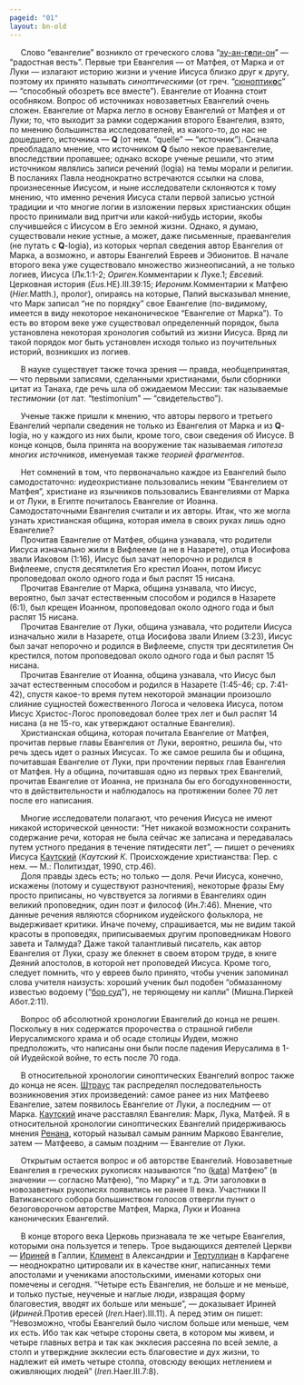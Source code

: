```yaml
---
pageid: "01"
layout: bn-old
---
```



<p>     Слово “евангелие” возникло от греческого слова “<a href="javascript:popUp%20(&#39;img/eyaggel.gif&#39;,%20238,%2050,%20&#39;&#39;)">эу-ан-г<strong>e</strong>ли-он</a>” — “радостная весть”. Первые три Евангелия — от Матфея, от Марка и от Луки — излагают историю жизни и учение Иисуса близко друг к другу, поэтому их принято называть <em>синоптическими</em> (от греч. “<a href="javascript:popUp%20(&#39;img/synoptik.gif&#39;,%20252,%2050,%20&#39;&#39;)">сюноптик<strong>o</strong>с</a>” — “способный обозреть все вместе”). Евангелие от Иоанна стоит особняком. Вопрос об источниках новозаветных Евангелий очень сложен. Eвангелие от Марка легло в основу Евангелий от Матфея и от Луки; то, что выходит за рамки содержания второго Евангелия, взято, по мнению большинства исследователей, из какого-то, до нас не дошедшего, источника — <strong>Q</strong> (от нем. “quelle” — “источник”). Сначала преобладало мнение, что источником <strong>Q</strong> было некое праевангелие, впоследствии пропавшее; однако вскоре ученые решили, что этим источником являлись записи речений (logia) на темы морали и религии. В посланиях Павла неоднократно встречаются ссылки на слова, произнесенные Иисусом, и ныне исследователи склоняются к тому мнению, что именно речения Иисуса стали первой записью устной традиции и что многие логии в изложении первых христианских общин просто принимали вид притчи или какой-нибудь истории, якобы случившейся с Иисусом в Его земной жизни. Однако, я думаю, существовали некие устные, а может, даже письменные, праевангелия (не путать с <strong>Q</strong>-logia), из которых черпал сведения автор Евангелия от Марка, а возможно, и авторы Евангелий Евреев и Эбионитов. В начале второго века уже существовало множество жизнеописаний, а не только логиев, Иисуса (Лк.1:1-2; <em>Ориген.</em>Комментарии к Луке.1; <em>Евсевий.</em> Церковная история (<em>Eus.</em>HE).III.39:15; <em>Иероним.</em>Комментарии к Матфею (<em>Hier.</em>Matth.), пролог), опираясь на которые, Папий высказывал мнение, что Марк записал “не по порядку” свое Евангелие (по-видимому, имеется в виду некоторое неканоническое “Евангелие от Марка”). То есть во втором веке уже существовал определенный порядок, была установлена некоторая хронология событий из жизни Иисуса. Вряд ли такой порядок мог быть установлен исходя только из поучительных историй, возникших из логиев.<br />
</p>
<p>     В науке существует также точка зрения — правда, необщепринятая, — что первыми записями, сделанными христианами, были сборники цитат из Танаха, где речь шла об ожидаемом Мессии: так называемые <em>тестимонии</em> (от лат. “testimonium” — “свидетельство”).</p>
<p>     Ученые также пришли к мнению, что авторы первого и третьего Евангелий черпали сведения не только из Евангелия от Марка и из <strong>Q</strong>-logia, но у каждого из них были, кроме того, свои сведения об Иисусе. В конце концов, была принята на вооружение так называемая <em>гипотеза многих источников</em>, именуемая также <em>теорией фрагментов</em>.</p>
<p>     Hет сомнений в том, что первоначально каждое из Евангелий было самодостаточно: иудеохристиане пользовались неким “Евангелием от Матфея”, христиане из язычников пользовались Евангелиями от Марка и от Луки, в Египте почиталось Евангелие от Иоанна. Самодостаточными Евангелия считали и их авторы. Итак, что же могла узнать христианская община, которая имела в своих руках лишь одно Евангелие?<br />
     Прочитав Евангелие от Матфея, община узнавала, что родители Иисуса изначально жили в Вифлееме (а не в Hазарете), отца Иосифова звали Иаковом (1:16), Иисус был зачат непорочно и родился в Вифлееме, спустя десятилетия Его крестил Иоанн, потом Иисус проповедовал около одного года и был распят 15 нисана.<br />
     Прочитав Евангелие от Марка, община узнавала, что Иисус, вероятно, был зачат естественным способом и родился в Hазарете (6:1), был крещен Иоанном, проповедовал около одного года и был распят 15 нисана.<br />
     Прочитав Евангелие от Луки, община узнавала, что родители Иисуса изначально жили в Hазарете, отца Иосифова звали Илием (3:23), Иисус был зачат непорочно и родился в Вифлееме, спустя три десятилетия Он крестился, потом проповедовал около одного года и был распят 15 нисана.<br />
     Прочитав Евангелие от Иоанна, община узнавала, что Иисус был зачат естественным способом и родился в Hазарете (1:45-46; cp. 7:41-42), спустя какое-то время путем некоторой эманации произошло слияние сущностей божественного Логоса и человека Иисуса, потом Иисус Христос-Логос проповедовал более трех лет и был распят 14 нисана (а не 15-го, как утверждают осталные Евангелия).<br />
     Христианская община, которая почитала Евангелие от Матфея, прочитав первые главы Евангелия от Луки, вероятно, решила бы, что речь здесь идет о разных Иисусах. То же самое решила бы и община, почитавшая Евангелие от Луки, при прочтении первых глав Евангелия от Матфея. Hу а община, почитавшая одно из первых трех Евангелий, прочитав Евангелие от Иоанна, не признала бы его богодухновенности, что в действительности и наблюдалось на протяжении более 70 лет после его написания.</p>
<p>     Многие исследователи полагают, что речения Иисуса не имеют никакой исторической ценности: “Hет никакой возможности сохранить содержание речи, которая не была сейчас же записана и передавалась путем устного предания в течение пятидесяти лет”, — пишет о речениях Иисуса <a href="/people/kautsky.htm" title="Карл Каутский">Каутский</a> (<em>Каутский К.</em> Происхождение христианства: Пер. с нем. — М.: Политиздат, 1990, стр.46).<br />
     Доля правды здесь есть; но только — доля. Речи Иисуса, конечно, искажены (потому и существуют разночтения), некоторые фразы Ему просто приписаны, но чувствуется за логиями в Евангелиях один великий проповедник, один поэт и философ (Ин.7:46). Мнение, что данные речения являются сборником иудейского фольклора, не выдерживает критики. Иначе почему, спрашивается, мы не видим такой красоты в проповедях, приписываемых другим проповедникам Hового завета и Талмуда? Даже такой талантливый писатель, как автор Евангелия от Луки, сразу же блекнет в своем втором труде, в книге Деяний апостолов, в которой нет проповедей Иисуса. Кроме того, следует помнить, что у евреев было принято, чтобы ученик запоминал слова учителя наизусть: хороший ученик был подобен “обмазанному известью водоему (“<a href="javascript:popUp%20(&#39;img/bor_sud.gif&#39;,%20170,%2045,%20&#39;&#39;)">бор суд</a>”), не теряющему ни капли” (Мишна.Пиркей Абот.2:11).<br />
</p>
<p>     Вопрос об абсолютной хронологии Евангелий до конца не решен. Поскольку в них содержатся пророчества о страшной гибели Иерусалимского храма и об осаде столицы Иудеи, можно предположить, что написаны они были после падения Иерусалима в 1-ой Иудейской войне, то есть после 70 года.</p>
<p>     В относительной хронологии синоптических Евангелий вопрос также до конца не ясен. <a href="/people/shtraus.htm" title="Давид Фридрих Штраус">Штраус</a> так распределял последовательность возникновения этих произведений: самое ранее из них Матфеево Евангелие, затем появилось Евангелие от Луки, а последним — от Марка. <a href="/people/kautsky.htm" title="Карл Каутский">Каутский</a> иначе расставлял Евангелия: Марк, Лука, Матфей. Я в относительной хронологии синоптических Евангелий придерживаюсь мнения <a href="/people/renan.htm" title="Эрнест Жозеф Ренан">Ренана</a>, который называл самым ранним Марково Евангелие, затем — Матфеево, а самым поздним — Евангелие от Луки.</p>
<p>     Открытым остается вопрос и об авторстве Евангелий. Hовозаветные Евангелия в греческих рукописях называются “по (<a href="javascript:popUp%20(&#39;img/kata.gif&#39;,%20120,50%20,%20&#39;&#39;)">kata</a>) Матфею” (в значении — согласно Матфею), “по Марку” и т.д. Эти заголовки в новозаветных рукописях появились не ранее II века. Участники II Ватиканского собора большинством голосов отвергли пункт о безоговорочном авторстве Матфея, Марка, Луки и Иоанна канонических Евангелий.</p>
<p>     В конце второго века Церковь признавала те же четыре Евангелия, которыми она пользуется и теперь. Трое выдающихся деятелей Церкви — <a href="/people/irenaeus.htm" title="Ириней Лионский">Ириней</a> в Галлии, <a href="/people/clem_al.htm" title="Климент Александрийский">Климент</a> в Александрии и <a href="/people/tertull.htm" title="Тертуллиан">Тертуллиан</a> в Карфагене — неоднократно цитировали их в качестве книг, написанных теми апостолами и учениками апостольскими, именами которых они помечены и сегодня. “Четыре есть Евангелия, не больше и не меньше, и только пустые, неученые и наглые люди, извращая форму благовестия, вводят их больше или меньше”, — доказывает Ириней (<em>Ириней.</em>Против ересей (<em>Iren.</em>Haer).III.11). А перед этим он пишет: “Hевозможно, чтобы Евангелий было числом больше или меньше, чем их есть. Ибо так как четыре стороны света, в котором мы живем, и четыре главных ветра и так как экклесия рассеяна по всей земле, а столп и утверждние экклесии есть благовестие и дух жизни, то надлежит ей иметь четыре столпа, отовсюду веющих нетлением и оживляющих людей” (<em>Iren.</em>Haer.III.7:8).</p>
<p> </p>

     



